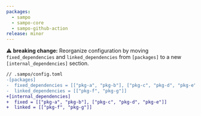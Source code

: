 ```yaml
---
packages:
  - sampo
  - sampo-core
  - sampo-github-action
release: minor
---
```


⚠️ **breaking change:** Reorganize configuration by moving `fixed_dependencies` and `linked_dependencies` from `[packages]` to a new `[internal_dependencies]` section. 

```diff
// .sampo/config.toml
-[packages]
-  fixed_dependencies = [["pkg-a", "pkg-b"], ["pkg-c", "pkg-d", "pkg-e"]]
-  linked_dependencies = [["pkg-f", "pkg-g"]]
+[internal_dependencies]
+  fixed = [["pkg-a", "pkg-b"], ["pkg-c", "pkg-d", "pkg-e"]]
+  linked = [["pkg-f", "pkg-g"]]
```
